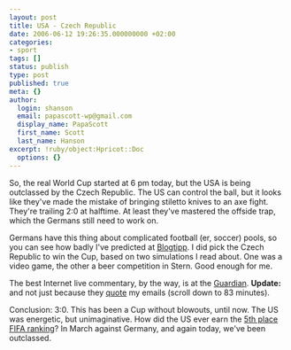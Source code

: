 ```yaml
---
layout: post
title: USA - Czech Republic
date: 2006-06-12 19:26:35.000000000 +02:00
categories:
- sport
tags: []
status: publish
type: post
published: true
meta: {}
author:
  login: shanson
  email: papascott-wp@gmail.com
  display_name: PapaScott
  first_name: Scott
  last_name: Hanson
excerpt: !ruby/object:Hpricot::Doc
  options: {}
---
```

<p>So, the real World Cup started at 6 pm today, but the USA is being outclassed by the Czech Republic. The US can control the ball, but it looks like they've made the mistake of bringing stiletto knives to an axe fight. They're trailing 2:0 at halftime. At least they've mastered the offside trap, which the Germans still need to work on.</p>
<p>Germans have this thing about complicated football (er, soccer) pools, so you can see how badly I've predicted at <a href="http://www.kicktipp.de/blogtipp/tippuebersicht">Blogtipp</a>. I did pick the Czech Republic to win the Cup, based on two simulations I read about. One was a video game, the other a beer competition in Stern. Good enough for me.</p>
<p>The best Internet live commentary, by the way, is at the <a href="http://football.guardian.co.uk/worldcup2006">Guardian</a>. <strong>Update:</strong> and not just because they <a href="http://football.guardian.co.uk/worldcup2006/minbymin/0,,1788207,00.html">quote</a> my emails (scroll down to 83 minutes).</p>
<p>Conclusion: 3:0. This has been a Cup without blowouts, until now. The US was energetic, but unimaginative. How did the US ever earn the <a href="http://www.fifa.com/en/mens/statistics/index/0,2548,All-May-2006,00.html">5th place FIFA ranking</a>? In March against Germany, and again today, we've been outclassed. </p>
